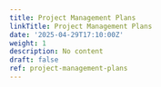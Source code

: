 ```yaml
---
title: Project Management Plans
linkTitle: Project Management Plans
date: '2025-04-29T17:10:00Z'
weight: 1
description: No content
draft: false
ref: project-management-plans
---
```


